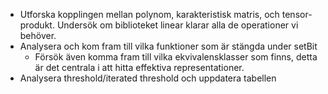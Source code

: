 
- Utforska kopplingen mellan polynom, karakteristisk matris, och tensor-produkt. Undersök om biblioteket linear klarar alla de operationer vi behöver.
- Analysera och kom fram till vilka funktioner som är stängda under setBit
	- Försök även komma fram till vilka ekvivalensklasser som finns, detta är det centrala i att hitta effektiva representationer.
- Analysera threshold/iterated threshold och uppdatera tabellen